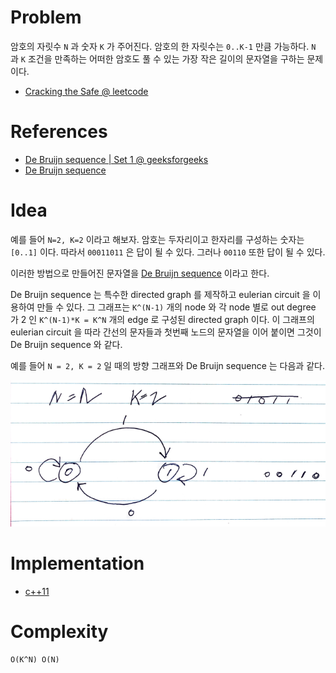 # Problem

암호의 자릿수 `N` 과 숫자 `K` 가 주어진다. 암호의 한 자릿수는 `0..K-1` 만큼 가능하다. `N` 과 `K` 조건을 만족하는 어떠한 암호도 풀 수 있는 가장 작은 길이의 문자열을 구하는 문제이다.

* [Cracking the Safe @ leetcode](https://leetcode.com/problems/cracking-the-safe/)

# References

* [De Bruijn sequence | Set 1 @ geeksforgeeks](https://www.geeksforgeeks.org/de-bruijn-sequence-set-1/)
* [De Bruijn sequence](https://en.wikipedia.org/wiki/De_Bruijn_sequence)

# Idea

예를 들어 `N=2, K=2` 이라고 해보자. 암호는 두자리이고
한자리를 구성하는 숫자는 `[0..1]` 이다. 따라서 
`00011011` 은 답이 될 수 있다. 그러나 `00110` 또한
답이 될 수 있다.

이러한 방법으로 만들어진 문자열을 [De Bruijn
sequence](https://en.wikipedia.org/wiki/De_Bruijn_sequence) 이라고
한다.

De Bruijn sequence 는 특수한 directed graph 를 제작하고 eulerian
circuit 을 이용하여 만들 수 있다. 그 그래프는 `K^(N-1)` 개의 node 와
각 node 별로 out degree 가 2 인 `K^(N-1)*K = K^N` 개의 edge 로 구성된
directed graph 이다. 이 그래프의 eulerian circuit 을 따라 간선의
문자들과 첫번째 노드의 문자열을 이어 붙이면 그것이 De Bruijn sequence
와 같다.

예를 들어 `N = 2, K = 2` 일 때의 방향 그래프와 De Bruijn sequence 는 다음과 같다.

![](n_2_k_2_directed_graph.png)

# Implementation

* [c++11](a.cpp)

# Complexity

```
O(K^N) O(N)
```
